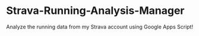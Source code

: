 # Strava-Running-Analysis-Manager
Analyze the running data from my Strava account using Google Apps Script!
